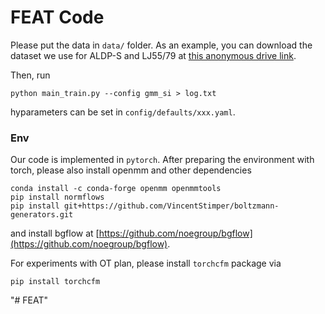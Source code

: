 # FEAT Code


Please put the data in ```data/``` folder. As an example, you can download the dataset we use for ALDP-S and LJ55/79 at [this anonymous drive link](https://drive.google.com/drive/folders/1Ujsjp7qNR3qwPcqWVrX5lORB7CM8fK_o?usp=sharing).


Then, run

```
python main_train.py --config gmm_si > log.txt
```

hyparameters can be set in ```config/defaults/xxx.yaml```.



### Env

Our code is implemented in ```pytorch```. After preparing the environment with torch, please also install openmm and other dependencies

```
conda install -c conda-forge openmm openmmtools
pip install normflows
pip install git+https://github.com/VincentStimper/boltzmann-generators.git
```
and install bgflow at [https://github.com/noegroup/bgflow](https://github.com/noegroup/bgflow).

For experiments with OT plan, please install ```torchcfm``` package via

```
pip install torchcfm
```

"# FEAT" 
